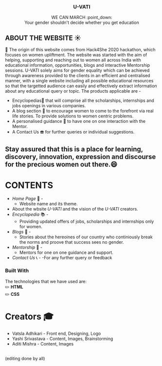 
 
 
  <h3 align="center">  U-VATI</h3>

  <p align="center">
    WE CAN MARCH :point_down: 
 <br />
 Your gender shouldn't decide whether you get education
    <br />
    
 
<!-- ABOUT THE PROJECT -->
## ABOUT THE WEBSITE :sunny:


:star2: The origin of this website comes from Hack4She 2020 hackathon, which focuses on women upliftment. 
The website was started with the aim of helping, supporting and reaching out to women all across India with educational information, opportunities, blogs and interactive Mentorship sessions. U-VATI solely aims for gender equality which can be achieved through awareness provided to the clients in an efficient and centralised manner, with a single website including all possible educational resources so that the targetted audience can easily and effectively extract information about any educational query or topic. The products applicable are -

* Encyclopedias:blue_book: that will comprise all the scholarships, internships and jobs openings in various companies.
* A blog section :memo: to encourage women to come to the forefront via real life stories. To provide solutions to women centric problems.
* A personalised guidance :two_women_holding_hands: to have one on one interaction with the Mentor.
* A Contact Us :phone: for further queries or individual suggestions.

## Stay assured that this is a place for learning, discovery, innovation, expression and discourse for the precious women out there.:smile:

<!-- CONTENTS -->
# CONTENTS
 * _Home Page_ :house_with_garden: -
   - Website name and its theme.
 * About the wbsite *U-VATI* and the vision of the *U-VATI* creators.
 * _Encyclopedia_ :books: -
   - Providing updated offers of jobs, scholarships and internships only for women.
 * _Blogs_ :memo: -
   - Stories about the hereoines of our country who continiously break the norms and proove that success sees no gender.
 * _Mentorship_ :two_women_holding_hands: - 
   - Mentors for one on one guidance and support.
 * _Contact Us_ :telephone_receiver: -
   -For any further query or feedback
### Built With
The technologies that we have used are:
<br />
:pencil2: **HTML** 
<br />
:pencil2: **CSS**

# Creators :mortar_board:
 *  Vatsla Adhikari - Front end, Designing, Logo
 *  Yashi Srivastava - Content, Images, Brainstorming
 *  Aditi Mishra - Content, Images
<br />
(editing done by all)







